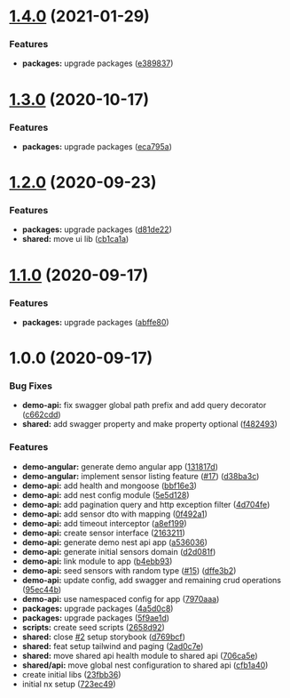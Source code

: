 # [1.4.0](https://github.com/LuukMoret/nx-reference/compare/v1.3.0...v1.4.0) (2021-01-29)


### Features

* **packages:** upgrade packages ([e389837](https://github.com/LuukMoret/nx-reference/commit/e389837c57a5ccf8e3d20c9068ba74c043952f67))

# [1.3.0](https://github.com/LuukMoret/nx-reference/compare/v1.2.0...v1.3.0) (2020-10-17)


### Features

* **packages:** upgrade packages ([eca795a](https://github.com/LuukMoret/nx-reference/commit/eca795a680bf2df0d09423150ad18142e18c135a))

# [1.2.0](https://github.com/LuukMoret/nx-reference/compare/v1.1.0...v1.2.0) (2020-09-23)


### Features

* **packages:** upgrade packages ([d81de22](https://github.com/LuukMoret/nx-reference/commit/d81de223537165d1fcf1bc184cca62cdc7b1356e))
* **shared:** move ui lib ([cb1ca1a](https://github.com/LuukMoret/nx-reference/commit/cb1ca1a0b61655ba4e9e4c74cdbe17e24ecb1174))

# [1.1.0](https://github.com/LuukMoret/nx-reference/compare/v1.0.0...v1.1.0) (2020-09-17)


### Features

* **packages:** upgrade packages ([abffe80](https://github.com/LuukMoret/nx-reference/commit/abffe801377ccef0aa0996d7be8e4e89367ed6aa))

# 1.0.0 (2020-09-17)


### Bug Fixes

* **demo-api:** fix swagger global path prefix and add query decorator ([c662cdd](https://github.com/LuukMoret/nx-reference/commit/c662cdd78a5b6b746db04b4bd3514d33fdafbf16))
* **shared:** add swagger property and make property optional ([f482493](https://github.com/LuukMoret/nx-reference/commit/f4824939acfde3ed677f91a3fec6d4d7253c9130))


### Features

* **demo-angular:** generate demo angular app ([131817d](https://github.com/LuukMoret/nx-reference/commit/131817d9be0e4a8a612dfe466d2edb348ffd1470))
* **demo-angular:** implement sensor listing feature ([#17](https://github.com/LuukMoret/nx-reference/issues/17)) ([d38ba3c](https://github.com/LuukMoret/nx-reference/commit/d38ba3c78e1956ee0195c58e4e2c66489a8b8f88))
* **demo-api:** add health and mongoose ([bbf16e3](https://github.com/LuukMoret/nx-reference/commit/bbf16e3ea440a2eff083cf715407502b125e280a))
* **demo-api:** add nest config module ([5e5d128](https://github.com/LuukMoret/nx-reference/commit/5e5d1284b76db47677cb1f3a27d2d99d04feac3d))
* **demo-api:** add pagination query and http exception filter ([4d704fe](https://github.com/LuukMoret/nx-reference/commit/4d704fe8fc3a4ccb130c90afb57c29cc4ecb57ed))
* **demo-api:** add sensor dto with mapping ([0f492a1](https://github.com/LuukMoret/nx-reference/commit/0f492a16d22b5323ce0cc90ee26ff5793f8d49c1))
* **demo-api:** add timeout interceptor ([a8ef199](https://github.com/LuukMoret/nx-reference/commit/a8ef199483b5390b2d392efe2b5b8343ed854959))
* **demo-api:** create sensor interface ([2163211](https://github.com/LuukMoret/nx-reference/commit/2163211184beff8adbb3d1b5e3574fba12f07006))
* **demo-api:** generate demo nest api app ([a536036](https://github.com/LuukMoret/nx-reference/commit/a53603645b7e142b8a95b1e80e04977e3802550e))
* **demo-api:** generate initial sensors domain ([d2d081f](https://github.com/LuukMoret/nx-reference/commit/d2d081f1d5d018f1da85f24d7ff0317a3465297b))
* **demo-api:** link module to app ([b4ebb93](https://github.com/LuukMoret/nx-reference/commit/b4ebb93ed16bb209cbb4bc7dc204de2b5c2090b7))
* **demo-api:** seed sensors with random type ([#15](https://github.com/LuukMoret/nx-reference/issues/15)) ([dffe3b2](https://github.com/LuukMoret/nx-reference/commit/dffe3b298104ade1f014ccae255323d8dfdfbd6b))
* **demo-api:** update config, add swagger and remaining crud operations ([95ec44b](https://github.com/LuukMoret/nx-reference/commit/95ec44bbc07446e53355225700829584cdff590c))
* **demo-api:** use namespaced config for app ([7970aaa](https://github.com/LuukMoret/nx-reference/commit/7970aaacdc41e7dbf1ed12f1208d9d639ad58647))
* **packages:** upgrade packages ([4a5d0c8](https://github.com/LuukMoret/nx-reference/commit/4a5d0c88155543087a6128182677c4376de18238))
* **packages:** upgrade packages ([5f9ae1d](https://github.com/LuukMoret/nx-reference/commit/5f9ae1d89d95cbede55e0468cfc762068fb67a9a))
* **scripts:** create seed scripts ([2658d92](https://github.com/LuukMoret/nx-reference/commit/2658d9281e5dacfbb24cd0b52fd6b54caf41ca6b))
* **shared:** close [#2](https://github.com/LuukMoret/nx-reference/issues/2) setup storybook ([d769bcf](https://github.com/LuukMoret/nx-reference/commit/d769bcf7adeb8c1cac8c411eaf073f0e3f870f2c))
* **shared:** feat setup tailwind and paging ([2ad0c7e](https://github.com/LuukMoret/nx-reference/commit/2ad0c7e4f040c44bfc5398673955af96e24aa14e))
* **shared:** move shared api health module to shared api ([706ca5e](https://github.com/LuukMoret/nx-reference/commit/706ca5eada3c6d90974efbc8a64e030cfdf9a089))
* **shared/api:** move global nest configuration to shared api ([cfb1a40](https://github.com/LuukMoret/nx-reference/commit/cfb1a40d41cf5d1f2af921d3e597abc1e23c7abc))
* create initial libs ([23fbb36](https://github.com/LuukMoret/nx-reference/commit/23fbb36e20572ce9e7fb6bb6823717e9e5987dbb))
* initial nx setup ([723ec49](https://github.com/LuukMoret/nx-reference/commit/723ec494847d8b551b78f96d54d8cb0ced50b594))
